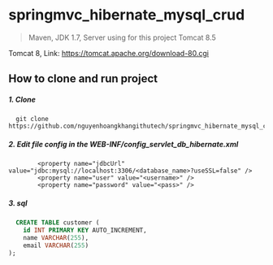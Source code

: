 # springmvc_hibernate_mysql_crud
> Maven, JDK 1.7, Server using for this project Tomcat 8.5

Tomcat 8, Link: https://tomcat.apache.org/download-80.cgi

## How to clone and run project
##### 1. Clone
```
  git clone https://github.com/nguyenhoangkhangithutech/springmvc_hibernate_mysql_crud.git
```

##### 2. Edit file config in the WEB-INF/config_servlet_db_hibernate.xml
```
        <property name="jdbcUrl" value="jdbc:mysql://localhost:3306/<database_name>?useSSL=false" />
        <property name="user" value="<username>" />
        <property name="password" value="<pass>" />
```
##### 3. sql
```sql
  CREATE TABLE customer (
    id INT PRIMARY KEY AUTO_INCREMENT,
    name VARCHAR(255),
    email VARCHAR(255)
);

```
